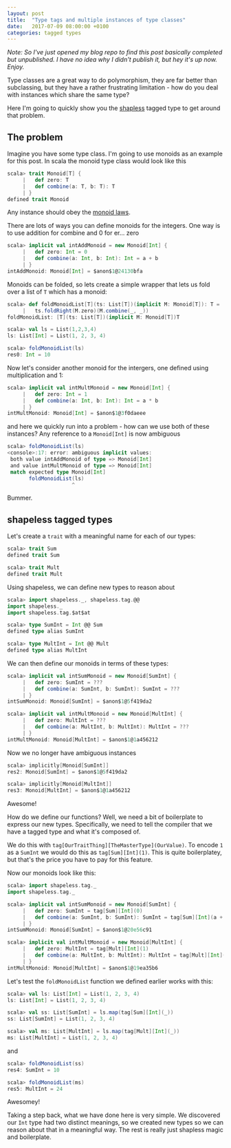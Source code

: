 ```yaml
---
layout: post
title:  "Type tags and multiple instances of type classes"
date:   2017-07-09 08:00:00 +0100
categories: tagged types
---
```


_Note: So I've just opened my blog repo to find this post basically completed but unpublished. I have no idea why I didn't publish it, but hey it's up now. Enjoy._

Type classes are a great way to do polymorphism, they are far better than subclassing, but they have a rather frustrating limitation - how do you deal with instances which share the same type?

Here I'm going to quickly show you the [shapless](https://github.com/milessabin/shapeless) tagged type to get around that problem.

## The problem

Imagine you have some type class. I'm going to use monoids as an example for this post. In scala the monoid type class would look like this

```scala
scala> trait Monoid[T] {
     |   def zero: T
     |   def combine(a: T, b: T): T
     | }
defined trait Monoid
```

Any instance should obey the [monoid laws](https://en.wikibooks.org/wiki/Haskell/Monoids).

There are lots of ways you can define monoids for the integers. One way is to use addition for combine and 0 for er... zero

```scala
scala> implicit val intAddMonoid = new Monoid[Int] {
     |   def zero: Int = 0
     |   def combine(a: Int, b: Int): Int = a + b
     | }
intAddMonoid: Monoid[Int] = $anon$1@24130bfa
```

Monoids can be folded, so lets create a simple wrapper that lets us fold over a list of `T` which has a monoid:

```scala
scala> def foldMonoidList[T](ts: List[T])(implicit M: Monoid[T]): T = 
     |   ts.foldRight(M.zero)(M.combine(_, _))
foldMonoidList: [T](ts: List[T])(implicit M: Monoid[T])T

scala> val ls = List(1,2,3,4)
ls: List[Int] = List(1, 2, 3, 4)

scala> foldMonoidList(ls)
res0: Int = 10
```

Now let's consider another monoid for the intergers, one defined using multiplication and 1:

```scala
scala> implicit val intMultMonoid = new Monoid[Int] {
     |   def zero: Int = 1
     |   def combine(a: Int, b: Int): Int = a * b
     | }
intMultMonoid: Monoid[Int] = $anon$1@3f0daeee
```

and here we quickly run into a problem - how can we use both of these instances? Any reference to a `Monoid[Int]` is now ambiguous

```scala
scala> foldMonoidList(ls)
<console>:17: error: ambiguous implicit values:
 both value intAddMonoid of type => Monoid[Int]
 and value intMultMonoid of type => Monoid[Int]
 match expected type Monoid[Int]
       foldMonoidList(ls)
                     ^
```

Bummer.

## shapeless tagged types

Let's create a `trait` with a meaningful name for each of our types:

```scala
scala> trait Sum
defined trait Sum

scala> trait Mult
defined trait Mult
```

Using shapeless, we can define new types to reason about

```scala
scala> import shapeless._, shapeless.tag.@@
import shapeless._
import shapeless.tag.$at$at

scala> type SumInt = Int @@ Sum
defined type alias SumInt

scala> type MultInt = Int @@ Mult
defined type alias MultInt
```

We can then define our monoids in terms of these types:

```scala
scala> implicit val intSumMonoid = new Monoid[SumInt] {
     |   def zero: SumInt = ???
     |   def combine(a: SumInt, b: SumInt): SumInt = ???
     | }
intSumMonoid: Monoid[SumInt] = $anon$1@5f419da2

scala> implicit val intMultMonoid = new Monoid[MultInt] {
     |   def zero: MultInt = ???
     |   def combine(a: MultInt, b: MultInt): MultInt = ???
     | }
intMultMonoid: Monoid[MultInt] = $anon$1@1a456212
```

Now we no longer have ambiguous instances

```scala
scala> implicitly[Monoid[SumInt]]
res2: Monoid[SumInt] = $anon$1@5f419da2

scala> implicitly[Monoid[MultInt]]
res3: Monoid[MultInt] = $anon$1@1a456212
```

Awesome!

How do we define our functions? Well, we need a bit of boilerplate to express our new types. Specifically, we need to tell the compiler that we have a tagged type and what it's composed of.

We do this with `tag[OurTraitThing][TheMasterType](OurValue)`. To encode `1` as a `SumInt` we would do this as `tag[Sum][Int](1)`. This is quite boilerplatey, but that's the price you have to pay for this feature.

Now our monoids look like this:

```scala
scala> import shapeless.tag._
import shapeless.tag._

scala> implicit val intSumMonoid = new Monoid[SumInt] {
     |   def zero: SumInt = tag[Sum][Int](0)
     |   def combine(a: SumInt, b: SumInt): SumInt = tag[Sum][Int](a + b)
     | }
intSumMonoid: Monoid[SumInt] = $anon$1@20e56c91

scala> implicit val intMultMonoid = new Monoid[MultInt] {
     |   def zero: MultInt = tag[Mult][Int](1)
     |   def combine(a: MultInt, b: MultInt): MultInt = tag[Mult][Int](a * b)
     | }
intMultMonoid: Monoid[MultInt] = $anon$1@19ea35b6
```

Let's test the `foldMonoidList` function we defined earlier works with this:

```scala
scala> val ls: List[Int] = List(1, 2, 3, 4)
ls: List[Int] = List(1, 2, 3, 4)

scala> val ss: List[SumInt] = ls.map(tag[Sum][Int](_))
ss: List[SumInt] = List(1, 2, 3, 4)

scala> val ms: List[MultInt] = ls.map(tag[Mult][Int](_))
ms: List[MultInt] = List(1, 2, 3, 4)
```

and

```scala
scala> foldMonoidList(ss)
res4: SumInt = 10

scala> foldMonoidList(ms)
res5: MultInt = 24
```

Awesomey!

Taking a step back, what we have done here is very simple. We discovered our `Int` type had two distinct meanings, so we created new types so we can reason about that in a meaningful way. The rest is really just shapless magic and boilerplate.
